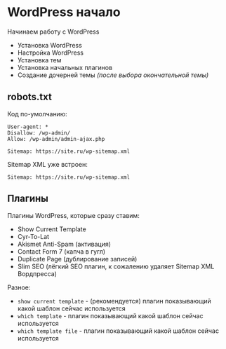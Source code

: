 # WordPress начало
Начинаем работу с WordPress

- Установка WordPress
- Настройка WordPress
- Установка тем
- Установка начальных плагинов
- Создание дочерней темы *(после выбора окончательной темы)*

## robots.txt
Код по-умолчанию:

    User-agent: *
    Disallow: /wp-admin/
    Allow: /wp-admin/admin-ajax.php

    Sitemap: https://site.ru/wp-sitemap.xml

Sitemap XML уже встроен:

    Sitemap: https://site.ru/wp-sitemap.xml

## Плагины
Плагины WordPress, которые сразу ставим:
- Show Current Template
- Cyr-To-Lat
- Akismet Anti-Spam (активация)
- Contact Form 7 (капча в гугл)
- Duplicate Page (дублирование записей)
- Slim SEO (лёгкий SEO плагин, к сожалению удаляет Sitemap XML Вордпресса)

Разное:
- `show current template` - (рекомендуется) плагин показывающий какой шаблон сейчас используется
- `which template` - плагин показывающий какой шаблон сейчас используется
- `which template file` - плагин показывающий какой шаблон сейчас используется
